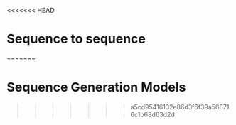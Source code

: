 <<<<<<< HEAD
# Sequence to sequence 
=======
# Sequence Generation Models

>>>>>>> a5cd95416132e86d3f6f39a568716c1b68d63d2d
